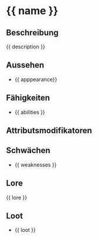 # {{ name }}

## Beschreibung

{{ description }}

## Aussehen

- {{ apppearance}}

## Fähigkeiten

- {{ abilities }}

## Attributsmodifikatoren

## Schwächen

- {{ weaknesses }}

## Lore

{{ lore }}

## Loot

- {{ loot }}